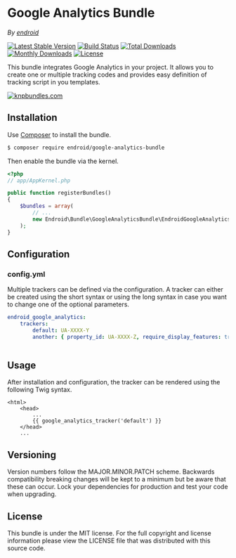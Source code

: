 Google Analytics Bundle
=======================

*By [endroid](http://endroid.nl/)*

[![Latest Stable Version](http://img.shields.io/packagist/v/endroid/google-analytics-bundle.svg)](https://packagist.org/packages/endroid/google-analytics-bundle)
[![Build Status](https://secure.travis-ci.org/endroid/EndroidGoogleAnalyticsBundle.png)](http://travis-ci.org/endroid/EndroidGoogleAnalyticsBundle)
[![Total Downloads](http://img.shields.io/packagist/dt/endroid/google-analytics-bundle.svg)](https://packagist.org/packages/endroid/google-analytics-bundle)
[![Monthly Downloads](http://img.shields.io/packagist/dm/endroid/google-analytics-bundle.svg)](https://packagist.org/packages/endroid/google-analytics-bundle)
[![License](http://img.shields.io/packagist/l/endroid/google-analytics-bundle.svg)](https://packagist.org/packages/endroid/google-analytics-bundle)

This bundle integrates Google Analytics in your project. It allows you to
create one or multiple tracking codes and provides easy definition of tracking
script in you templates.

[![knpbundles.com](http://knpbundles.com/endroid/EndroidGoogleAnalyticsBundle/badge-short)](http://knpbundles.com/endroid/EndroidGoogleAnalyticsBundle)

## Installation

Use [Composer](https://getcomposer.org/) to install the bundle.

``` bash
$ composer require endroid/google-analytics-bundle
```

Then enable the bundle via the kernel.

``` php
<?php
// app/AppKernel.php

public function registerBundles()
{
    $bundles = array(
        // ...
        new Endroid\Bundle\GoogleAnalyticsBundle\EndroidGoogleAnalyticsBundle(),
    );
}
```

## Configuration

### config.yml

Multiple trackers can be defined via the configuration. A tracker can either
be created using the short syntax or using the long syntax in case you want
to change one of the optional parameters.

```yaml
endroid_google_analytics:
    trackers:
        default: UA-XXXX-Y
        another: { property_id: UA-XXXX-Z, require_display_features: true }
        
```

## Usage

After installation and configuration, the tracker can be rendered using the
following Twig syntax.

```twig
<html>
    <head>
        ...
        {{ google_analytics_tracker('default') }}
    </head>
    ...
```

## Versioning

Version numbers follow the MAJOR.MINOR.PATCH scheme. Backwards compatibility
breaking changes will be kept to a minimum but be aware that these can occur.
Lock your dependencies for production and test your code when upgrading.

## License

This bundle is under the MIT license. For the full copyright and license
information please view the LICENSE file that was distributed with this source code.

